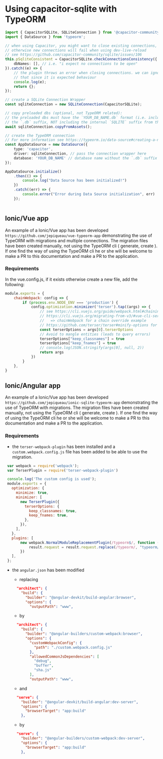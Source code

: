 # Using capacitor-sqlite with TypeORM

```typescript
import { CapacitorSQLite, SQLiteConnection } from '@capacitor-community/sqlite';
import { DataSource } from 'typeorm';

// when using Capacitor, you might want to close existing connections, 
// otherwise new connections will fail when using dev-live-reload
// see https://github.com/capacitor-community/sqlite/issues/106
this.pSqliteConsistent = CapacitorSQLite.checkConnectionsConsistency({
    dbNames: [], // i.e. "i expect no connections to be open"
}).catch((e) => {
    // the plugin throws an error when closing connections. we can ignore
    // that since it is expected behaviour
    console.log(e);
    return {};
});

// create a SQLite Connection Wrapper
const sqliteConnection = new SQLiteConnection(CapacitorSQLite);

// copy preloaded dbs (optional, not TypeORM related):
// the preloaded dbs must have the `YOUR_DB_NAME.db` format (i.e. including 
// the `.db` suffix, NOT including the internal `SQLITE` suffix from the plugin)
await sqliteConnection.copyFromAssets();

// create the TypeORM connection
// For more information see https://typeorm.io/data-source#creating-a-new-datasource
const AppDataSource = new DataSource({
    type: 'capacitor',
    driver: sqliteConnection, // pass the connection wrapper here
    database: 'YOUR_DB_NAME' // database name without the `.db` suffix
});

AppDataSource.initialize()
    .then(() => {
        console.log("Data Source has been initialized!")
    })
    .catch((err) => {
        console.error("Error during Data Source initialization", err)
    });
    
```
## Ionic/Vue app

An example of a Ionic/Vue app has been developed `https://github.com/jepiqueau/vue-typeorm-app` demonstrating the use of TypeORM with migrations and multiple connections. The migration files have been created manually, not using the TypeORM cli ( generate, create ). If one find the way of using the TypeORM cli he or she will be welcome to make a PR to this documentation and make a PR to the application.

### Requirements

In the vue.config.js, if it exists otherwise create a new file, add the following:

```js
module.exports = {
	chainWebpack: config => {
		if (process.env.NODE_ENV === 'production') {
			config.optimization.minimizer('terser').tap((args) => {
				// see https://cli.vuejs.org/guide/webpack.html#chaining-advanced
				// https://cli.vuejs.org/migrating-from-v3/#vue-cli-service
				//   => chainWebpack for a chain override example
				// https://github.com/terser/terser#minify-options for terser options
				const terserOptions = args[0].terserOptions
				// Avoid to mangle entities (leads to query errors)
				terserOptions["keep_classnames"] = true
				terserOptions["keep_fnames"] = true
				// console.log(JSON.stringify(args[0], null, 2))
				return args
			})
		}
	},
}
```

## Ionic/Angular app

An example of a Ionic/Vue app has been developed `https://github.com/jepiqueau/ionic-sqlite-typeorm-app` demonstrating the use of TypeORM with migrations. The migration files have been created manually, not using the TypeORM cli ( generate, create ). If one find the way of using the TypeORM cli he or she will be welcome to make a PR to this documentation and make a PR to the application.

### Requirements

 - the `terser-webpack-plugin` has been installed and a `custom.webpack.config.js` file has been added to be able to use the migration.

 ```js
  var webpack = require('webpack');
  var TerserPlugin = require('terser-webpack-plugin')

  console.log('The custom config is used');
  module.exports = {
    optimization: {
      minimize: true,
      minimizer: [
        new TerserPlugin({
          terserOptions: {
            keep_classnames: true,
            keep_fnames: true,
          },
        }),
      ],
    },
    plugins: [
        new webpack.NormalModuleReplacementPlugin(/typeorm$/, function (result) {
            result.request = result.request.replace(/typeorm/, "typeorm/browser");
        })
    ],
  };
 ```

 - the `angular.json` has been modified

    - replacing

    ```json
      "architect": {
        "build": {
          "builder": "@angular-devkit/build-angular:browser",
          "options": {
            "outputPath": "www",
    ```

    - by

    ```json
      "architect": {
        "build": {
          "builder": "@angular-builders/custom-webpack:browser",
          "options": {
            "customWebpackConfig": {
              "path": "./custom.webpack.config.js"
            },
            "allowedCommonJsDependencies": [
              "debug",
              "buffer",
              "sha.js"
            ],
            "outputPath": "www",
    ```

    - and

    ```json
      "serve": {
        "builder": "@angular-devkit/build-angular:dev-server",
        "options": {
          "browserTarget": "app:build"
        },
    ```

    - by
	
    ```json
      "serve": {
        "builder": "@angular-builders/custom-webpack:dev-server",
        "options": {
          "browserTarget": "app:build"
        },
    ```



